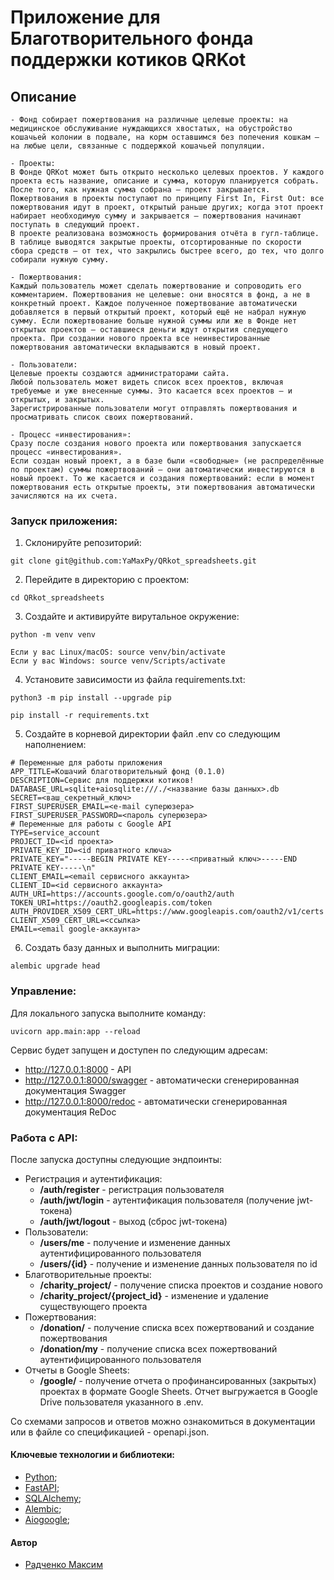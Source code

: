 # Приложение для Благотворительного фонда поддержки котиков QRKot

## Описание
```
- Фонд собирает пожертвования на различные целевые проекты: на медицинское обслуживание нуждающихся хвостатых, на обустройство кошачьей колонии в подвале, на корм оставшимся без попечения кошкам — на любые цели, связанные с поддержкой кошачьей популяции.

- Проекты:
В Фонде QRKot может быть открыто несколько целевых проектов. У каждого проекта есть название, описание и сумма, которую планируется собрать. После того, как нужная сумма собрана — проект закрывается.
Пожертвования в проекты поступают по принципу First In, First Out: все пожертвования идут в проект, открытый раньше других; когда этот проект набирает необходимую сумму и закрывается — пожертвования начинают поступать в следующий проект.
В проекте реализована возможность формирования отчёта в гугл-таблице. В таблице выводятся закрытые проекты, отсортированные по скорости сбора средств — от тех, что закрылись быстрее всего, до тех, что долго собирали нужную сумму.

- Пожертвования:
Каждый пользователь может сделать пожертвование и сопроводить его комментарием. Пожертвования не целевые: они вносятся в фонд, а не в конкретный проект. Каждое полученное пожертвование автоматически добавляется в первый открытый проект, который ещё не набрал нужную сумму. Если пожертвование больше нужной суммы или же в Фонде нет открытых проектов — оставшиеся деньги ждут открытия следующего проекта. При создании нового проекта все неинвестированные пожертвования автоматически вкладываются в новый проект.

- Пользователи:
Целевые проекты создаются администраторами сайта. 
Любой пользователь может видеть список всех проектов, включая требуемые и уже внесенные суммы. Это касается всех проектов — и открытых, и закрытых.
Зарегистрированные пользователи могут отправлять пожертвования и просматривать список своих пожертвований.

- Процесс «инвестирования»:
Сразу после создания нового проекта или пожертвования запускается процесс «инвестирования». 
Если создан новый проект, а в базе были «свободные» (не распределённые по проектам) суммы пожертвований — они автоматически инвестируются в новый проект. То же касается и создания пожертвований: если в момент пожертвования есть открытые проекты, эти пожертвования автоматически зачисляются на их счета.
```

### Запуск приложения:
1. Склонируйте репозиторий:

```
git clone git@github.com:YaMaxPy/QRkot_spreadsheets.git
```

2. Перейдите в директорию с проектом:

```
cd QRkot_spreadsheets
```

3. Создайте и активируйте вирутальное окружение:

```
python -m venv venv
```
```
Если у вас Linux/macOS: source venv/bin/activate
Если у вас Windows: source venv/Scripts/activate
```

4. Установите зависимости из файла requirements.txt:

```
python3 -m pip install --upgrade pip
```
```
pip install -r requirements.txt
```

5. Создайте в корневой директории файл .env со следующим наполнением:

```
# Переменные для работы приложения
APP_TITLE=Кошачий благотворительный фонд (0.1.0)
DESCRIPTION=Сервис для поддержки котиков!
DATABASE_URL=sqlite+aiosqlite:///./<название базы данных>.db
SECRET=<ваш_секретный_ключ>
FIRST_SUPERUSER_EMAIL=<e-mail суперюзера>
FIRST_SUPERUSER_PASSWORD=<пароль суперюзера>
# Переменные для работы с Google API
TYPE=service_account
PROJECT_ID=<id проекта>
PRIVATE_KEY_ID=<id приватного ключа>
PRIVATE_KEY="-----BEGIN PRIVATE KEY-----<приватный ключ>-----END PRIVATE KEY-----\n"
CLIENT_EMAIL=<email сервисного аккаунта>
CLIENT_ID=<id сервисного аккаунта>
AUTH_URI=https://accounts.google.com/o/oauth2/auth
TOKEN_URI=https://oauth2.googleapis.com/token
AUTH_PROVIDER_X509_CERT_URL=https://www.googleapis.com/oauth2/v1/certs
CLIENT_X509_CERT_URL=<ссылка>
EMAIL=<email google-аккаунта>
```

6. Создать базу данных и выполнить миграции:

```
alembic upgrade head
```

### Управление:
Для локального запуска выполните команду:
```
uvicorn app.main:app --reload
```
Сервис будет запущен и доступен по следующим адресам:
- http://127.0.0.1:8000 - API
- http://127.0.0.1:8000/swagger - автоматически сгенерированная документация Swagger
- http://127.0.0.1:8000/redoc - автоматически сгенерированная документация ReDoc

### Работа с API:
После запуска доступны следующие эндпоинты:
- Регистрация и аутентификация:
    - **/auth/register** - регистрация пользователя
    - **/auth/jwt/login** - аутентификация пользователя (получение jwt-токена)
    - **/auth/jwt/logout** - выход (сброс jwt-токена)
- Пользователи:
    - **/users/me** - получение и изменение данных аутентифицированного пользователя
    - **/users/{id}** - получение и изменение данных пользователя по id
- Благотворительные проекты:
    - **/charity_project/** - получение списка проектов и создание нового
    - **/charity_project/{project_id}** - изменение и удаление существующего проекта
- Пожертвования:
    - **/donation/** - получение списка всех пожертвований и создание пожертвования
    - **/donation/my** - получение списка всех пожертвований аутентифицированного пользователя
- Отчеты в Google Sheets:
    - **/google/** - получение отчета о профинансированных (закрытых) проектах в формате Google Sheets. Отчет выгружается в Google Drive пользователя указанного в .env.

Со схемами запросов и ответов можно ознакомиться в документации или в файле со спецификацией - openapi.json.

#### Ключевые технологии и библиотеки:
- [Python](https://www.python.org/);
- [FastAPI](https://pypi.org/project/fastapi/);
- [SQLAlchemy](https://pypi.org/project/SQLAlchemy/);
- [Alembic](https://pypi.org/project/alembic/);
- [Aiogoogle](https://pypi.org/project/aiogoogle/);

#### Автор
- [Радченко Максим](https://github.com/YaMaxPy "GitHub аккаунт")